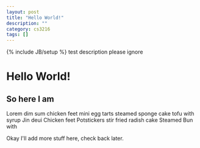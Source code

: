 ```yaml
---
layout: post
title: "Hello World!"
description: ""
category: cs3216
tags: []
---
```

{% include JB/setup %}
test description please ignore

# Hello World!

## So here I am

Lorem dim sum chicken feet mini egg tarts steamed sponge cake tofu with syrup Jin deui Chicken feet Potstickers stir fried radish cake Steamed Bun with

Okay I'll add more stuff here, check back later.
